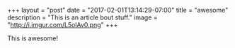 +++
layout = "post"
date = "2017-02-01T13:14:29-07:00"
title = "awesome"
description = "This is an article bout stuff."
image = "http://i.imgur.com/L5olAv0.png"
+++

This is awesome!
